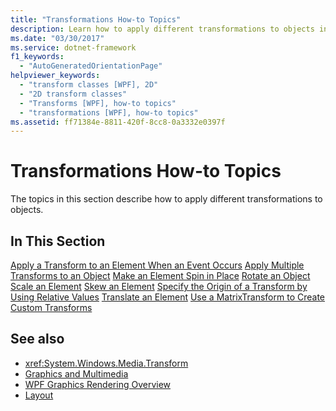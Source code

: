 ```yaml
---
title: "Transformations How-to Topics"
description: Learn how to apply different transformations to objects in Windows Presentation Foundation (WPF).
ms.date: "03/30/2017"
ms.service: dotnet-framework
f1_keywords:
  - "AutoGeneratedOrientationPage"
helpviewer_keywords:
  - "transform classes [WPF], 2D"
  - "2D transform classes"
  - "Transforms [WPF], how-to topics"
  - "transformations [WPF], how-to topics"
ms.assetid: ff71384e-8811-420f-8cc8-0a3332e0397f
---
```

# Transformations How-to Topics

The topics in this section describe how to apply different transformations to objects.

## In This Section

[Apply a Transform to an Element When an Event Occurs](how-to-apply-a-transform-to-an-element-when-an-event-occurs.md)
[Apply Multiple Transforms to an Object](how-to-apply-multiple-transforms-to-an-object.md)
[Make an Element Spin in Place](how-to-make-an-element-spin-in-place.md)
[Rotate an Object](how-to-rotate-an-object.md)
[Scale an Element](how-to-scale-an-element.md)
[Skew an Element](how-to-skew-an-element.md)
[Specify the Origin of a Transform by Using Relative Values](how-to-specify-the-origin-of-a-transform-by-using-relative-values.md)
[Translate an Element](how-to-translate-an-element.md)
[Use a MatrixTransform to Create Custom Transforms](how-to-use-a-matrixtransform-to-create-custom-transforms.md)

## See also

- <xref:System.Windows.Media.Transform>
- [Graphics and Multimedia](index.md)
- [WPF Graphics Rendering Overview](wpf-graphics-rendering-overview.md)
- [Layout](../advanced/layout.md)

